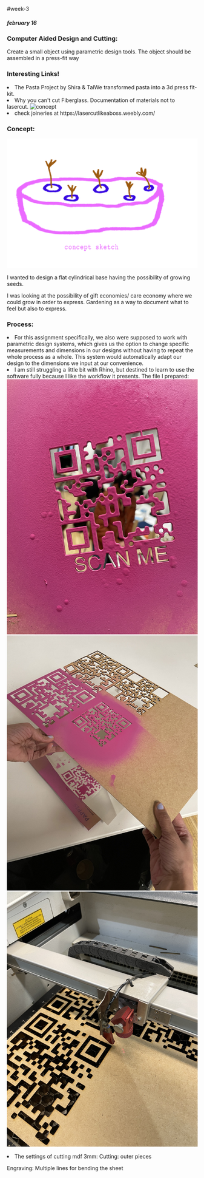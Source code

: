 #week-3
<h5>february 16 </h5>
<h3> Computer Aided Design and Cutting: </h3>
<p>Create a small object using parametric design tools. The object should be assembled in a press-fit way</p>

<h3>Interesting Links!</h3>
<li>The Pasta Project by Shira & TalWe transformed pasta into a 3d press fit-kit.
<li>Why you can't cut Fiberglass. Documentation of materials not to lasercut.
<img title="miro" alt="concept" src="https://fablabbcn-projects.gitlab.io/learning/fabacademy-local-docs/material/extras/week03/assets/week03-82b9f3a8.png" width="560"/>
<li> check joineries at https://lasercutlikeaboss.weebly.com/

<h3>Concept:</h3>
<img title="miro" alt="concept" src="/images/3.png" width="560"/>
</p>

<p> I wanted to design a flat cylindrical base having the possibility of growing seeds.</p>

<p>I was looking at the possibility of gift economies/ care economy where we could grow in order to express. Gardening as a way to document what to feel but also to express. </p>

<h3>Process:</h3>
<li>For this assignment specifically, we also were supposed to work with parametric design systems, which gives us the option to change specific measurements and dimensions in our designs without having to repeat the whole process as a whole. This system would automatically adapt our design to the dimensions we input at our convenience.

<li>I am still struggling a little bit with Rhino, but destined to learn to use the software fully because I like the workflow it presents. The file I prepared:

<img title="miro" alt="file" src="/images/laser1.jpg" width="560"/>
<img title="miro" alt="file" src="/images/laser2.jpg" width="560"/>
<img title="miro" alt="file" src="/images/laser3.jpg" width="560"/>
</p>

<li> The settings of cutting mdf 3mm:
Cutting: outer pieces

Engraving: Multiple lines for bending the sheet
